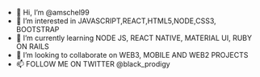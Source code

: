 - 👋 Hi, I’m @amschel99
- 👀 I’m interested in JAVASCRIPT,REACT,HTML5,NODE,CSS3, BOOTSTRAP
- 🌱 I’m currently learning NODE JS, REACT NATIVE, MATERIAL UI, RUBY ON RAILS
- 💞️ I’m looking to collaborate on WEB3, MOBILE AND WEB2 PROJECTS
- 📫 FOLLOW ME ON TWITTER @black_prodigy
<!---
amschel99/amschel99 is a ✨ special ✨ repository because its `README.md` (this file) appears on your GitHub profile.
You can click the Preview link to take a look at your changes.
--->
